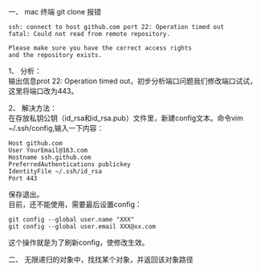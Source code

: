 一、 mac 终端 git clone 报错  

    ssh: connect to host github.com port 22: Operation timed out
    fatal: Could not read from remote repository.

    Please make sure you have the correct access rights
    and the repository exists.  

1、 分析：  
输出信息prot 22: Operation timed out，初步分析端口问题我们修改端口试试，这里将端口改为443。   

2、 解决方法：  
在存放私钥公钥（id_rsa和id_rsa.pub）文件里，新建config文本。命令vim ~/.ssh/config,输入一下内容：  

    Host github.com  
    User YourEmail@163.com  
    Hostname ssh.github.com    
    PreferredAuthentications publickey  
    IdentityFile ~/.ssh/id_rsa  
    Port 443  

保存退出。  
目前，还不能使用，需要最后设置config：  

    git config --global user.name "XXX"
    git config --global user.email XXX@xx.com

这个操作就是为了刷新config，使修改生效。


二、 无限递归的对象中，找找某个对象，并返回该对象路径   

  


